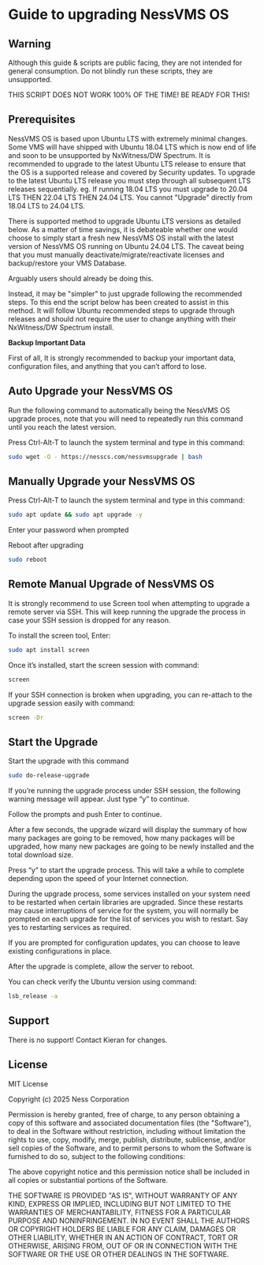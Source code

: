 # Guide to upgrading NessVMS OS

## Warning
Although this guide & scripts are public facing, they are not intended for general consumption. Do not blindly run these scripts, they are unsupported. 

THIS SCRIPT DOES NOT WORK 100% OF THE TIME! BE READY FOR THIS!

## Prerequisites
NessVMS OS is based upon Ubuntu LTS with extremely minimal changes. Some VMS will have shipped with Ubuntu 18.04 LTS which is now end of life and soon to be unsupported by NxWitness/DW Spectrum. 
It is recommended to upgrade to the latest Ubuntu LTS release to ensure that the OS is a supported release and covered by Security updates.
To upgrade to the latest Ubuntu LTS release you must step through all subsequent LTS releases sequentially.
eg. If running 18.04 LTS you must upgrade to 20.04 LTS THEN 22.04 LTS THEN 24.04 LTS. You cannot "Upgrade" directly from 18.04 LTS to 24.04 LTS.

There is supported method to upgrade Ubuntu LTS versions as detailed below. 
As a matter of time savings, it is debateable whether one would choose to simply start a fresh new NessVMS OS install with the latest version of NessVMS OS running on Ubuntu 24.04 LTS.
The caveat being that you must manually deactivate/migrate/reactivate licenses and backup/restore your VMS Database. 

Arguably users should already be doing this.

Instead, it may be "simpler" to just upgrade following the recommended steps. To this end the script below has been created to assist in this method. 
It will follow Ubuntu recommended steps to upgrade through releases and should not require the user to change anything with their NxWitness/DW Spectrum install.


**Backup Important Data**

First of all, It is strongly recommended to backup your important data, configuration files, and anything that you can’t afford to lose.

## Auto Upgrade your NessVMS OS

Run the following command to automatically being the NessVMS OS upgrade proces, note that you will need to repeatedly run this command until you reach the latest version.

Press Ctrl-Alt-T to launch the system terminal and type in this command:

```bash
sudo wget -O - https://nesscs.com/nessvmsupgrade | bash
```

## Manually Upgrade your NessVMS OS

Press Ctrl-Alt-T to launch the system terminal and type in this command:

```bash
sudo apt update && sudo apt upgrade -y
```
Enter your password when prompted

Reboot after upgrading

```bash
sudo reboot
```

## Remote Manual Upgrade of NessVMS OS
It is strongly recommend to use Screen tool when attempting to upgrade a remote server via SSH. This will keep running the upgrade the process in case your SSH session is dropped for any reason.

To install the screen tool, Enter:

```bash
sudo apt install screen
```
Once it’s installed, start the screen session with command:
```bash
screen
```

If your SSH connection is broken when upgrading, you can re-attach to the upgrade session easily with command:

```bash
screen -Dr
```

## Start the Upgrade
Start the upgrade with this command
```bash
sudo do-release-upgrade
```

If you’re running the upgrade process under SSH session, the following warning message will appear. Just type “y” to continue.

Follow the prompts and push Enter to continue.

After a few seconds, the upgrade wizard will display the summary of how many packages are going to be removed, how many packages will be upgraded, how many new packages are going to be newly installed and the total download size.

Press “y” to start the upgrade process. This will take a while to complete depending upon the speed of your Internet connection.

During the upgrade process, some services installed on your system need to be restarted when certain libraries are upgraded. Since these restarts may cause interruptions of service for the system, you will normally be prompted on each upgrade for the list of services you wish to restart. Say yes to restarting services as required.

If you are prompted for configuration updates, you can choose to leave existing configurations in place.

After the upgrade is complete, allow the server to reboot.

You can check verify the Ubuntu version using command:

```bash
lsb_release -a
```

## Support
There is no support! Contact Kieran for changes.

## License
MIT License

Copyright (c) 2025 Ness Corporation

Permission is hereby granted, free of charge, to any person obtaining a copy
of this software and associated documentation files (the "Software"), to deal
in the Software without restriction, including without limitation the rights
to use, copy, modify, merge, publish, distribute, sublicense, and/or sell
copies of the Software, and to permit persons to whom the Software is
furnished to do so, subject to the following conditions:

The above copyright notice and this permission notice shall be included in all
copies or substantial portions of the Software.

THE SOFTWARE IS PROVIDED "AS IS", WITHOUT WARRANTY OF ANY KIND, EXPRESS OR
IMPLIED, INCLUDING BUT NOT LIMITED TO THE WARRANTIES OF MERCHANTABILITY,
FITNESS FOR A PARTICULAR PURPOSE AND NONINFRINGEMENT. IN NO EVENT SHALL THE
AUTHORS OR COPYRIGHT HOLDERS BE LIABLE FOR ANY CLAIM, DAMAGES OR OTHER
LIABILITY, WHETHER IN AN ACTION OF CONTRACT, TORT OR OTHERWISE, ARISING FROM,
OUT OF OR IN CONNECTION WITH THE SOFTWARE OR THE USE OR OTHER DEALINGS IN THE
SOFTWARE.

